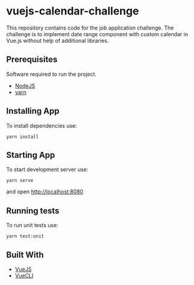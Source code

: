 # vuejs-calendar-challenge
This repository contains code for the job application challenge. 
The challenge is to implement date range component with custom calendar in Vue.js without help of additional libraries.

## Prerequisites

Software required to run the project.

* [NodeJS](https://nodejs.org)
* [yarn](https://yarnpkg.com)

## Installing App

To install dependencies use:

```
yarn install
```

## Starting App

To start development server use:

```
yarn serve
```

and open <http://localhost:8080>

## Running tests

To run unit tests use:

```
yarn test:unit
```

## Built With

* [VueJS](https://vuejs.org/v2/api/)
* [VueCLI](https://cli.vuejs.org/)
